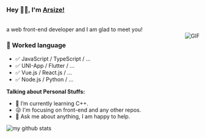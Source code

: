 ### Hey 👋🏽, I'm [Arsize!](http://arsizes.com/)
<br />
a web front-end developer and I am glad to meet you!
<br />

  <img align="right" alt="GIF" src="https://media.giphy.com/media/SWoSkN6DxTszqIKEqv/giphy.gif" />

### 📝 Worked language

- ✅ JavaScript / TypeScript / ...
- ✅ UNI-App / Flutter / ...
- ✅ Vue.js / React.js / ...
- ✅ Node.js / Python / ...

**Talking about Personal Stuffs:**

- 🌱 I’m currently learning C++.
- 😜 I'm focusing on front-end and any other repos.
- 💬 Ask me about anything, I am happy to help.

![my github stats](https://github-readme-stats.vercel.app/api?username=arsize&show_icons=true&hide_border=true)
